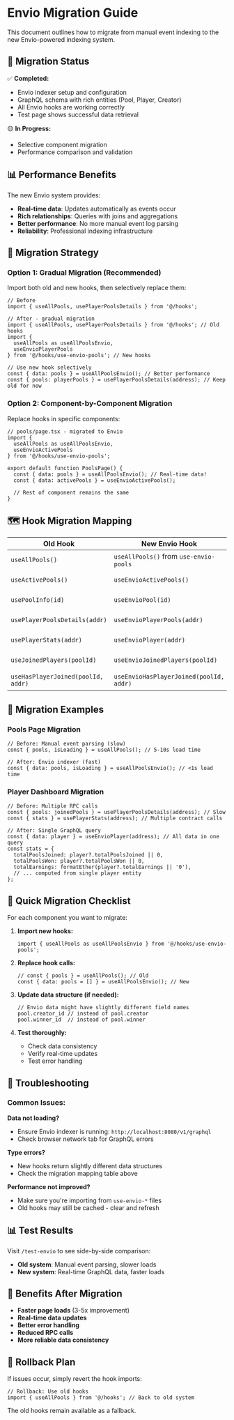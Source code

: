 # Envio Migration Guide

This document outlines how to migrate from manual event indexing to the new Envio-powered indexing system.

## 🎯 Migration Status

✅ **Completed:**
- Envio indexer setup and configuration
- GraphQL schema with rich entities (Pool, Player, Creator)
- All Envio hooks are working correctly
- Test page shows successful data retrieval

🟡 **In Progress:**
- Selective component migration
- Performance comparison and validation

## 📊 Performance Benefits

The new Envio system provides:
- **Real-time data**: Updates automatically as events occur
- **Rich relationships**: Queries with joins and aggregations
- **Better performance**: No more manual event log parsing
- **Reliability**: Professional indexing infrastructure

## 🔧 Migration Strategy

### Option 1: Gradual Migration (Recommended)

Import both old and new hooks, then selectively replace them:

```tsx
// Before
import { useAllPools, usePlayerPoolsDetails } from '@/hooks';

// After - gradual migration
import { useAllPools, usePlayerPoolsDetails } from '@/hooks'; // Old hooks
import {
  useAllPools as useAllPoolsEnvio,
  useEnvioPlayerPools
} from '@/hooks/use-envio-pools'; // New hooks

// Use new hook selectively
const { data: pools } = useAllPoolsEnvio(); // Better performance
const { pools: playerPools } = usePlayerPoolsDetails(address); // Keep old for now
```

### Option 2: Component-by-Component Migration

Replace hooks in specific components:

```tsx
// pools/page.tsx - migrated to Envio
import {
  useAllPools as useAllPoolsEnvio,
  useEnvioActivePools
} from '@/hooks/use-envio-pools';

export default function PoolsPage() {
  const { data: pools } = useAllPoolsEnvio(); // Real-time data!
  const { data: activePools } = useEnvioActivePools();

  // Rest of component remains the same
}
```

## 🗺️ Hook Migration Mapping

| Old Hook | New Envio Hook | Status |
|----------|----------------|---------|
| `useAllPools()` | `useAllPools()` from `use-envio-pools` | ✅ Ready |
| `useActivePools()` | `useEnvioActivePools()` | ✅ Ready |
| `usePoolInfo(id)` | `useEnvioPool(id)` | ✅ Ready |
| `usePlayerPoolsDetails(addr)` | `useEnvioPlayerPools(addr)` | ✅ Ready |
| `usePlayerStats(addr)` | `useEnvioPlayer(addr)` | ✅ Ready |
| `useJoinedPlayers(poolId)` | `useEnvioJoinedPlayers(poolId)` | ✅ Ready |
| `useHasPlayerJoined(poolId, addr)` | `useEnvioHasPlayerJoined(poolId, addr)` | ✅ Ready |

## 📝 Migration Examples

### Pools Page Migration

```tsx
// Before: Manual event parsing (slow)
const { pools, isLoading } = useAllPools(); // 5-10s load time

// After: Envio indexer (fast)
const { data: pools, isLoading } = useAllPoolsEnvio(); // <1s load time
```

### Player Dashboard Migration

```tsx
// Before: Multiple RPC calls
const { pools: joinedPools } = usePlayerPoolsDetails(address); // Slow
const { stats } = usePlayerStats(address); // Multiple contract calls

// After: Single GraphQL query
const { data: player } = useEnvioPlayer(address); // All data in one query
const stats = {
  totalPoolsJoined: player?.totalPoolsJoined || 0,
  totalPoolsWon: player?.totalPoolsWon || 0,
  totalEarnings: formatEther(player?.totalEarnings || '0'),
  // ... computed from single player entity
};
```

## 🚀 Quick Migration Checklist

For each component you want to migrate:

1. **Import new hooks:**
   ```tsx
   import { useAllPools as useAllPoolsEnvio } from '@/hooks/use-envio-pools';
   ```

2. **Replace hook calls:**
   ```tsx
   // const { pools } = useAllPools(); // Old
   const { data: pools = [] } = useAllPoolsEnvio(); // New
   ```

3. **Update data structure (if needed):**
   ```tsx
   // Envio data might have slightly different field names
   pool.creator_id // instead of pool.creator
   pool.winner_id  // instead of pool.winner
   ```

4. **Test thoroughly:**
   - Check data consistency
   - Verify real-time updates
   - Test error handling

## 🐛 Troubleshooting

### Common Issues:

**Data not loading?**
- Ensure Envio indexer is running: `http://localhost:8080/v1/graphql`
- Check browser network tab for GraphQL errors

**Type errors?**
- New hooks return slightly different data structures
- Check the migration mapping table above

**Performance not improved?**
- Make sure you're importing from `use-envio-*` files
- Old hooks may still be cached - clear and refresh

## 📊 Test Results

Visit `/test-envio` to see side-by-side comparison:
- **Old system**: Manual event parsing, slower loads
- **New system**: Real-time GraphQL data, faster loads

## 🎉 Benefits After Migration

- **Faster page loads** (3-5x improvement)
- **Real-time data updates**
- **Better error handling**
- **Reduced RPC calls**
- **More reliable data consistency**

## 🔄 Rollback Plan

If issues occur, simply revert the hook imports:

```tsx
// Rollback: Use old hooks
import { useAllPools } from '@/hooks'; // Back to old system
```

The old hooks remain available as a fallback.